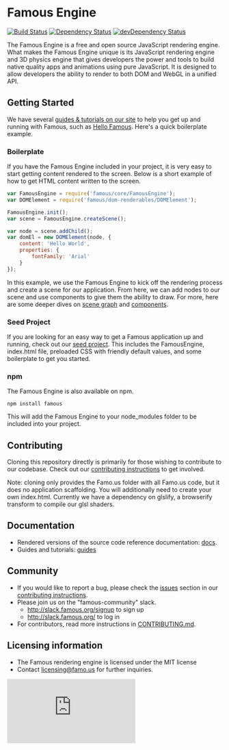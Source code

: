 Famous Engine
================= 

[![Build Status](https://travis-ci.org/Famous/engine.svg?branch=master)](https://travis-ci.org/Famous/engine) [![Dependency Status](https://david-dm.org/Famous/engine.svg)](https://david-dm.org/Famous/engine) [![devDependency Status](https://david-dm.org/Famous/engine/dev-status.svg)](https://david-dm.org/Famous/engine#info=devDependencies)

The Famous Engine is a free and open source JavaScript rendering engine. What makes the Famous Engine unique is its JavaScript rendering engine and 3D physics engine that gives developers the power and tools to build native quality apps and animations using pure JavaScript. It is designed to allow developers the ability to render to both DOM and WebGL in a unified API.

## Getting Started     

We have several [guides & tutorials on our site](http://famous.org/learn/) to help you get up and running with Famous, such as [Hello Famous](http://famous.org/learn/hello-famous.html).
Here's a quick boilerplate example.

### Boilerplate

If you have the Famous Engine included in your project, it is very easy to start getting content rendered to the screen.  Below is a short example of how to get HTML content written to the screen.

```js
var FamousEngine = require('famous/core/FamousEngine');
var DOMElement = require('famous/dom-renderables/DOMElement');

FamousEngine.init();
var scene = FamousEngine.createScene();

var node = scene.addChild();
var domEl = new DOMElement(node, {
    content: 'Hello World',
    properties: {
        fontFamily: 'Arial'
    }
});
```

In this example, we use the Famous Engine to kick off the rendering process and create a scene for our application.  From here, we can add nodes to our scene and use components to give them the ability to draw.
For more, here are some deeper dives on [scene graph](http://famous.org/learn/scene-graph.html) and [components](http://famous.org/learn/components.html).


### Seed Project

If you are looking for an easy way to get a Famous application up and running, check out our [seed project][famous-engine-seed].  This includes the FamousEngine, index.html file, preloaded CSS with friendly default values, and some boilerplate to get you started.

### npm

The Famous Engine is also available on npm.

```
npm install famous
```

This will add the Famous Engine to your node_modules folder to be included into your project.

## Contributing

Cloning this repository directly is primarily for those wishing to contribute to our codebase. Check out our [contributing instructions][contributing] to get involved.

Note: cloning only provides the Famo.us folder with all Famo.us code, but it does no application scaffolding. You will additionally need to create your own index.html.  Currently we have a dependency on glslify, a browserify transform to compile our glsl shaders.

## Documentation

- Rendered versions of the source code reference documentation: [docs][site-docs].
- Guides and tutorials: [guides][site-guides]

## Community

- If you would like to report a bug, please check the [issues][contributing-issues] section in our [contributing instructions][contributing].
- Please join us on the "famous-community" slack.
    - http://slack.famous.org/signup to sign up
    - http://slack.famous.org/ to log in
- For contributors, read more instructions in [CONTRIBUTING.md][contributing-issues].

## Licensing information
- The Famous rendering engine is licensed under the MIT license
- Contact licensing@famo.us for further inquiries.

[famous-site]: http://famous.org
[famous-docs]: http://famous.org/docs
[site-install]: http://famous.org/get-started.html
[site-guides]: http://famous.org/learn
[site-docs]: http://famous.org/
[cli-repo]: http://github.com/Famous/famous-cli
[famous-organization-github]: http://github.com/Famous
[famous-engine-seed]: http://github.com/Famous/engine-seed
[contributing]: https://github.com/Famous/engine/blob/master/CONTRIBUTING.md
[contributing-issues]: https://github.com/Famous/engine/blob/master/CONTRIBUTING.md#issues
[browserify]: http://browserify.org/
[npm]: http://npmjs.org

[![Analytics](https://ga-beacon.appspot.com/UA-63145313-2/famous/engine/README.md?pixel)](https://github.com/igrigorik/ga-beacon)
